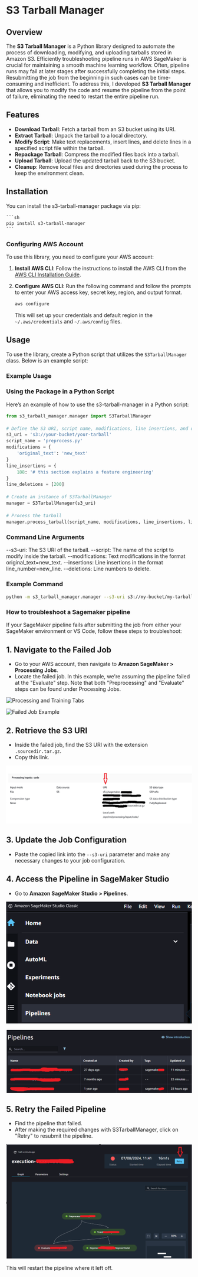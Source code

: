 # S3 Tarball Manager

## Overview

The **S3 Tarball Manager** is a Python library designed to automate the process of downloading, modifying, and uploading tarballs stored in Amazon S3. Efficiently troubleshooting pipeline runs in AWS SageMaker is crucial for maintaining a smooth machine learning workflow. Often, pipeline runs may fail at later stages after successfully completing the initial steps. Resubmitting the job from the beginning in such cases can be time-consuming and inefficient. To address this, I developed **S3 Tarball Manager** that allows you to modify the code and resume the pipeline from the point of failure, eliminating the need to restart the entire pipeline run.

## Features

- **Download Tarball**: Fetch a tarball from an S3 bucket using its URI.
- **Extract Tarball**: Unpack the tarball to a local directory.
- **Modify Script**: Make text replacements, insert lines, and delete lines in a specified script file within the tarball.
- **Repackage Tarball**: Compress the modified files back into a tarball.
- **Upload Tarball**: Upload the updated tarball back to the S3 bucket.
- **Cleanup**: Remove local files and directories used during the process to keep the environment clean.

## Installation

You can install the s3-tarball-manager package via pip:

    ```sh
    pip install s3-tarball-manager
    ```

### Configuring AWS Account

To use this library, you need to configure your AWS account:

1. **Install AWS CLI**: Follow the instructions to install the AWS CLI from the [AWS CLI Installation Guide](https://docs.aws.amazon.com/cli/latest/userguide/install-cliv2.html).

2. **Configure AWS CLI**: Run the following command and follow the prompts to enter your AWS access key, secret key, region, and output format.

    ```sh
    aws configure
    ```

    This will set up your credentials and default region in the `~/.aws/credentials` and `~/.aws/config` files.

## Usage

To use the library, create a Python script that utilizes the `S3TarballManager` class. Below is an example script:

### Example Usage

### Using the Package in a Python Script
Here’s an example of how to use the s3-tarball-manager in a Python script:


```python
from s3_tarball_manager.manager import S3TarballManager

# Define the S3 URI, script name, modifications, line insertions, and deletions
s3_uri = 's3://your-bucket/your-tarball'
script_name = 'preprocess.py'
modifications = {
    'original_text': 'new_text'
}
line_insertions = {
    188: '# this section explains a feature engineering'
}
line_deletions = [200]

# Create an instance of S3TarballManager
manager = S3TarballManager(s3_uri)

# Process the tarball
manager.process_tarball(script_name, modifications, line_insertions, line_deletions)
```

### Command Line Arguments
--s3-uri: The S3 URI of the tarball.
--script: The name of the script to modify inside the tarball.
--modifications: Text modifications in the format original_text=new_text.
--insertions: Line insertions in the format line_number=new_line.
--deletions: Line numbers to delete.


### Example Command


```sh
python -m s3_tarball_manager.manager --s3-uri s3://my-bucket/my-tarball.tar.gz --script preprocess.py --modifications "original_text=new_text" --insertions "188=# this section explains a feature engineering" --deletions 200
```


### How to troubleshoot a Sagemaker pipeline

If your SageMaker pipeline fails after submitting the job from either your SageMaker environment or VS Code, follow these steps to troubleshoot:

## 1. Navigate to the Failed Job
- Go to your AWS account, then navigate to **Amazon SageMaker > Processing Jobs**.
- Locate the failed job. In this example, we're assuming the pipeline failed at the "Evaluate" step. Note that both "Preprocessing" and "Evaluate" steps can be found under Processing Jobs.

![Processing and Training Tabs](Figs./processing_tab.png)

![Failed Job Example](Figs./failed_job.png)

## 2. Retrieve the S3 URI
- Inside the failed job, find the S3 URI with the extension `.sourcedir.tar.gz`.
- Copy this link.

![Locate .sourcedir.tar.gz](Figs/S3_URI.png)

## 3. Update the Job Configuration
- Paste the copied link into the `--s3-uri` parameter and make any necessary changes to your job configuration.

## 4. Access the Pipeline in SageMaker Studio
- Go to **Amazon SageMaker Studio > Pipelines**.

![SageMaker Studio Home](Figs/pipeline_tab.png)

![Pipelines List](Figs/pipeline_list.png)

## 5. Retry the Failed Pipeline
- Find the pipeline that failed.
- After making the required changes with S3TarballManager, click on "Retry" to resubmit the pipeline.

![Retry Failed Pipeline](Figs/pipeline_workflow_retry.png)

This will restart the pipeline where it left off.